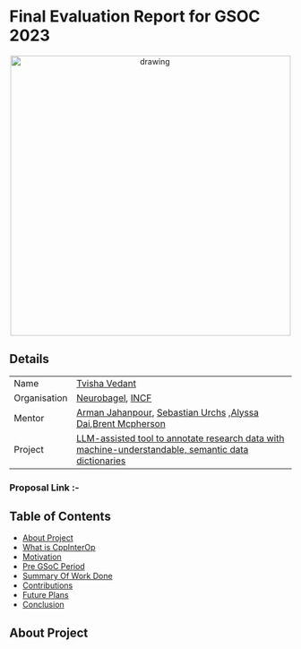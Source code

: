 # Final Evaluation Report for GSOC 2023

<div align="center">
<img src="" alt="drawing" width="500"/>
</div> 


## Details

|  |  |
| --- | --- |
| Name | [Tvisha Vedant](https://github.com/tvilight4) |
| Organisation | [Neurobagel](https://neurobagel.org/), [INCF](https://www.incf.org/)  |
| Mentor | [Arman Jahanpour](https://github.com/rmanaem), [Sebastian Urchs](https://github.com/surchs) ,[Alyssa Dai](https://github.com/alyssadai),[Brent Mcpherson]()  |
| Project | [LLM-assisted tool to annotate research data with machine-understandable, semantic data dictionaries](https://summerofcode.withgoogle.com/programs/2024/projects/RbOlafUP) |

### Proposal Link :- []()


## Table of Contents

- [About Project](#about-project)
- [What is CppInterOp](#what-is-cppinterop)
- [Motivation](#motivation-behind-using-cppinterop)
- [Pre GSoC Period](#pre-gsoc-period)
- [Summary Of Work Done](#summary-of-work-done)
- [Contributions](#contributions)
- [Future Plans](#future-plans)
- [Conclusion](#conclusion)


## About Project
